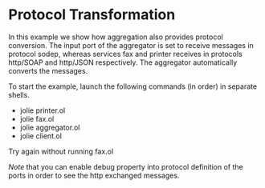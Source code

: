 # Protocol Transformation

In this example we show how aggregation also provides protocol conversion.
The input port of the aggregator is set to receive messages in protocol sodep, whereas
services fax and printer receives in protocols http/SOAP and http/JSON respectively.
The aggregator automatically converts the messages.

To start the example, launch the following commands (in order) in separate shells.

- jolie printer.ol
- jolie fax.ol
- jolie aggregator.ol
- jolie client.ol

Try again without running fax.ol

*Note* that you can enable debug property into protocol definition of the ports in order to see
the http exchanged messages.
